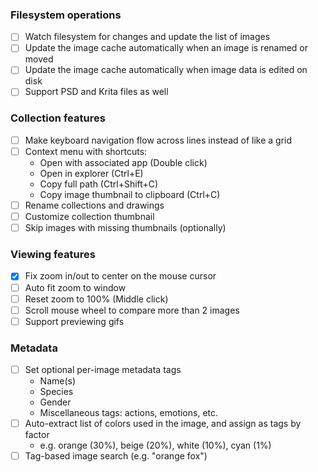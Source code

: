 ﻿### Filesystem operations
- [ ] Watch filesystem for changes and update the list of images
- [ ] Update the image cache automatically when an image is renamed or moved
- [ ] Update the image cache automatically when image data is edited on disk
- [ ] Support PSD and Krita files as well

### Collection features
- [ ] Make keyboard navigation flow across lines instead of like a grid
- [ ] Context menu with shortcuts:
  - Open with associated app (Double click)
  - Open in explorer (Ctrl+E)
  - Copy full path (Ctrl+Shift+C)
  - Copy image thumbnail to clipboard (Ctrl+C)
- [ ] Rename collections and drawings
- [ ] Customize collection thumbnail
- [ ] Skip images with missing thumbnails (optionally) 

### Viewing features
- [x] Fix zoom in/out to center on the mouse cursor
- [ ] Auto fit zoom to window
- [ ] Reset zoom to 100% (Middle click)
- [ ] Scroll mouse wheel to compare more than 2 images
- [ ] Support previewing gifs

### Metadata
- [ ] Set optional per-image metadata tags
  - Name(s)
  - Species
  - Gender
  - Miscellaneous tags: actions, emotions, etc. 
- [ ] Auto-extract list of colors used in the image, and assign as tags by factor
  - e.g. orange (30%), beige (20%), white (10%), cyan (1%)
- [ ] Tag-based image search (e.g. "orange fox")